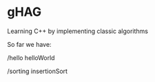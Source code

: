 # gHAG
Learning C++ by implementing classic algorithms

So far we have:

/hello
helloWorld

/sorting
insertionSort